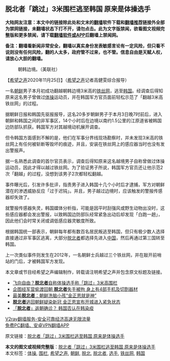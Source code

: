  <h2>脱北者「跳过」3米围栏逃至韩国 原来是体操选手</h2> <p class="notice"><b>大陆网友注意：本文中的链接除此处和文末的<a href="https://github.com/bannedbook/fanqiang" >翻墙</a>软件下载和<a href="https://github.com/killgcd/justmysocks/blob/master/README.md">翻墙推荐</a>链接外全部为禁网链接，未翻墙状态下打不开，请勿点击。此为文字版禁闻，欲看图文视频完整版和更多禁闻，请下载<a href="https://github.com/bannedbook/fanqiang">翻墙软件或APP</a>后翻墙上禁闻网。</p><p>备注：翻墙看新闻非常安全，翻墙以真实身份发表敏感言论有一定风险，但只看不说则没有任何风险，翻的人太多，政府管不过来，也不管。信息自由是天赋人权，请放心大胆的翻墙。</b></p>  <div class="entry"> <figure><figcaption>朝韩边境。（美联社）</figcaption></figure> <p>【<span class='wp_keywordlink_affiliate'><a href="https://www.soundofhope.org" title="希望之声" target="_blank">希望之声</a></span>2020年11月25日】（<a href="https://www.bannedbook.org/bnews/tag/%e5%b8%8c%e6%9c%9b%e4%b9%8b%e5%a3%b0/" class="st_tag internal_tag" rel="tag" title="标签 希望之声 下的日志">希望之声</a>记者高健雯综合报导）</p> <p>一名<a href="https://www.bannedbook.org/bnews/tag/%e6%9c%9d%e9%b2%9c/" class="st_tag internal_tag" rel="tag" title="标签 朝鲜 下的日志">朝鲜</a>男子本月初成功翻越朝韩边境3米高的<a href="https://www.bannedbook.org/bnews/tag/%E9%93%81%E4%B8%9D%E7%BD%91/" class="st_tag internal_tag" rel="tag" title="标签 铁丝网 下的日志">铁丝网</a>，逃至<a href="https://www.bannedbook.org/bnews/tag/%e9%9f%a9%e5%9b%bd/" class="st_tag internal_tag" rel="tag" title="标签 韩国 下的日志">韩国</a>。经调查后得知原来这名男子曾做过<a href="https://www.bannedbook.org/bnews/tag/%e4%bd%93%e6%93%8d/" class="st_tag internal_tag" rel="tag" title="标签 体操 下的日志">体操</a>运动员，并在韩国军方官员面前轻松示范了「翻越3米高铁丝网」的过程。</p> <p>据朝鲜日报和韩国先驱报报导，这名20多岁朝鲜男子于本月3日晚7时前后，进入朝鲜和韩国之间的非军事区，14个小时后在边境以南约1.5公里的江原道省被韩国边防部队抓获。韩国军方对其越境动机展开调查。</p>  <p>但令韩国方面感到不解的是，他们在军事分界线现场勘察时，并未发现3米高的铁丝网上有任何被斩断等毁坏的痕迹，并且，安装在铁丝网上的感应器当时也没有发出警报声。</p> <p>据一名熟悉此调查的首尔官员表示，调查后得知原来这名越境男子自称曾做过体操运动员，因此才得以越过铁丝网。为了验证男子所说，韩国军方官员还让他示范2次「翻越」的过程，没想到该男子2次都轻松翻越。</p> <p>事件曝光后，引发许多批评，指责男子进入韩国十几个小时后才逮捕，军方对朝鲜潜在的渗透威胁反应「过于迟钝」。并且，男子越过边境时，应该触发的警报传感器却失效了。</p>  <p>就警报传感器失灵，韩国媒体分析指，可能是因平时刮强风或野生动物出没时，这些感应器都会发出警报，以致韩国边防部队经常紧急出动后却发现「白跑一趟」，因此他们会时常关闭或调低感应器灵敏度所致。</p> <p>根据韩国统一部表示，朝鲜每年都有数百名居民叛逃至韩国，但只有极少数人选择直接通过非军事区逃离，大部分<a href="https://www.bannedbook.org/bnews/tag/%e8%84%b1%e5%8c%97%e8%80%85/" class="st_tag internal_tag" rel="tag" title="标签 脱北者 下的日志">脱北者</a>都选择先进入<span class='wp_keywordlink_affiliate'><a href="https://www.bannedbook.org/" title="中国" target="_blank">中国</a></span>，然后再通过第三国转至韩国。</p> <p>上一次类似事件则发生在2012年，一名朝鲜士兵越过三个铁丝网，并在敲开前哨站的门后，才被韩国军方发现。</p>  <p>本文章或节目经希望之声编辑制作，转载请注明希望之声并包含原文标题及链接。</p> <ul class='op-related-articles' title='相关阅读'> <li><a href='https://www.bannedbook.org/bnews/baitai/20201125/1436927.html' target='_blank'>飞向自由？<b>脱北者</b>自称体操选手称「跳过」3米高围栏</a></li> <li><a href='https://www.bannedbook.org/bnews/worldnews/20200921/1400137.html' target='_blank'>企图经军营偷渡回朝 <b>脱北者</b>失手被拘 身上有4部手机及切割器材</a></li> <li><a href='https://www.bannedbook.org/bnews/cnnews/20200907/1392395.html' target='_blank'>最美<b>脱北者</b>：朝鲜洗脑小孩“金正恩就是神”</a></li> <li><a href='https://www.bannedbook.org/bnews/worldnews/20200801/1373131.html' target='_blank'><b>脱北者</b>逃回朝鲜疑染新冠 金正恩宣布开城进入紧急状态</a></li> <li><a href='https://www.bannedbook.org/bnews/comments/20200727/1366983.html' target='_blank'>「<b>脱北者</b>」返朝确诊？ 韩国否认在韩染疫</a></li> </ul> <p class="texttj"> <a href="https://www.bannedbook.org/forum23/topic22702.html" target="_blank">V2ray翻墙服务-安全可靠经济高速无限流量</a><br/> <a href="https://github.com/bannedbook/fanqiang/wiki/%E7%A6%81%E9%97%BB%E7%BD%91%E5%AE%89%E5%8D%93%E7%BF%BB%E5%A2%99%E6%96%B0%E9%97%BBAPP" target="_blank">免费PC翻墙、安卓VPN翻墙APP</a></p><p>原文链接：<a class="src_link"  href="https://www.soundofhope.org/post/446953" target="_blank">脱北者「跳过」3米围栏逃至韩国 原来是体操选手</a></p><a name='sharetosocial'></a>       <div><b>本文的图文或视频完整版</b>：<a href='https://www.bannedbook.org/bnews/comments/20201126/1437304.html'>脱北者「跳过」3米围栏逃至韩国 原来是体操选手</a></div>  </div><!--END ENTRY--> <div class="postfooter"> <div>本文标签：<a href="https://www.bannedbook.org/bnews/tag/%e4%bd%93%e6%93%8d/" rel="tag">体操</a>, <a href="https://www.bannedbook.org/bnews/tag/%E5%9B%B4%E6%A0%8F/" rel="tag">围栏</a>, <a href="https://www.bannedbook.org/bnews/tag/%e5%b8%8c%e6%9c%9b%e4%b9%8b%e5%a3%b0/" rel="tag">希望之声</a>, <a href="https://www.bannedbook.org/bnews/tag/%e6%9c%9d%e9%b2%9c/" rel="tag">朝鲜</a>, <a href="https://www.bannedbook.org/bnews/tag/%E8%84%B1%E5%8C%97/" rel="tag">脱北</a>, <a href="https://www.bannedbook.org/bnews/tag/%e8%84%b1%e5%8c%97%e8%80%85/" rel="tag">脱北者</a>, <a href="https://www.bannedbook.org/bnews/tag/%E9%80%89%E6%89%8B/" rel="tag">选手</a>, <a href="https://www.bannedbook.org/bnews/tag/%E9%93%81%E4%B8%9D%E7%BD%91/" rel="tag">铁丝网</a>, <a href="https://www.bannedbook.org/bnews/tag/%e9%9f%a9%e5%9b%bd/" rel="tag">韩国</a></div>  </div><!--END POSTFOOTER--> 